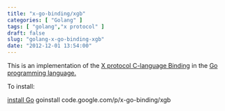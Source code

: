 ```yaml
---
title: "x-go-binding/xgb"
categories: [ "Golang" ]
tags: [ "golang","x protocol" ]
draft: false
slug: "golang-x-go-binding-xgb"
date: "2012-12-01 13:54:00"
---
```


This is an implementation of the [X protocol C-language Binding](http://xcb.freedesktop.org/) in the [Go programming language.](http://golang.org/)


<!--more-->
To install:

[install Go](http://golang.org/doc/install.html)
goinstall code.google.com/p/x-go-binding/xgb